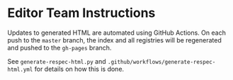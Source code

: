 # Editor Team Instructions

Updates to generated HTML are automated using GitHub Actions.  On each push to
the `master` branch, the index and all registries will be regenerated and pushed
to the `gh-pages` branch.

See `generate-respec-html.py` and `.github/workflows/generate-respec-html.yml`
for details on how this is done.
